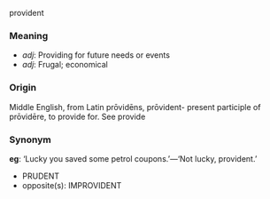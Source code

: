 provident
### Meaning
+ _adj_: Providing for future needs or events
+ _adj_: Frugal; economical

### Origin

Middle English, from Latin prōvidēns, prōvident- present participle of prōvidēre, to provide for. See provide

### Synonym

__eg__: ‘Lucky you saved some petrol coupons.’—‘Not lucky, provident.’

+ PRUDENT
+ opposite(s): IMPROVIDENT


